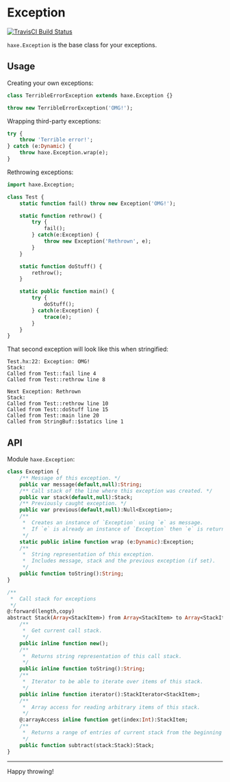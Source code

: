 Exception
=========
[![TravisCI Build Status](https://travis-ci.org/RealyUniqueName/Haxe-Exception.svg?branch=master)](https://travis-ci.org/RealyUniqueName/Haxe-Exception)

`haxe.Exception` is the base class for your exceptions.

Usage
--------
Creating your own exceptions:
```haxe
class TerribleErrorException extends haxe.Exception {}

throw new TerribleErrorException('OMG!');
```
Wrapping third-party exceptions:
```haxe
try {
	throw 'Terrible error!';
} catch (e:Dynamic) {
	throw haxe.Exception.wrap(e);
}
```
Rethrowing exceptions:
```haxe
import haxe.Exception;

class Test {
	static function fail() throw new Exception('OMG!');

	static function rethrow() {
		try {
			fail();
		} catch(e:Exception) {
			throw new Exception('Rethrown', e);
		}
	}

	static function doStuff() {
		rethrow();
	}

	static public function main() {
		try {
			doStuff();
		} catch(e:Exception) {
			trace(e);
		}
	}
}
```
That second exception will look like this when stringified:
```
Test.hx:22: Exception: OMG!
Stack:
Called from Test::fail line 4
Called from Test::rethrow line 8

Next Exception: Rethrown
Stack:
Called from Test::rethrow line 10
Called from Test::doStuff line 15
Called from Test::main line 20
Called from StringBuf::$statics line 1
```

API
-------
Module `haxe.Exception`:
```haxe
class Exception {
	/** Message of this exception. */
	public var message(default,null):String;
	/** Call stack of the line where this exception was created. */
	public var stack(default,null):Stack;
	/** Previously caught exception. */
	public var previous(default,null):Null<Exception>;
	/**
	 *  Creates an instance of `Exception` using `e` as message.
	 *  If `e` is already an instance of `Exception` then `e` is returned as-is.
	 */
	static public inline function wrap (e:Dynamic):Exception;
	/**
	 *  String representation of this exception.
	 *  Includes message, stack and the previous exception (if set).
	 */
	public function toString():String;
}

/**
 *  Call stack for exceptions
 */
@:forward(length,copy)
abstract Stack(Array<StackItem>) from Array<StackItem> to Array<StackItem> {
	/**
	 *  Get current call stack.
	 */
	public inline function new();
	/**
	 *  Returns string representation of this call stack.
	 */
	public inline function toString():String;
	/**
	 *  Iterator to be able to iterate over items of this stack.
	 */
	public inline function iterator():StackIterator<StackItem>;
	/**
	 *  Array access for reading arbitrary items of this stack.
	 */
	@:arrayAccess inline function get(index:Int):StackItem;
	/**
	 *  Returns a range of entries of current stack from the beginning to the the common part of this and `stack`.
	 */
	public function subtract(stack:Stack):Stack;
}
```
------
Happy throwing!